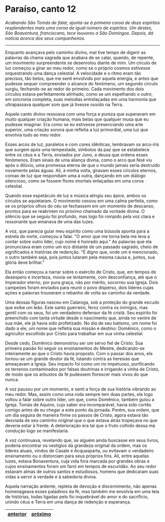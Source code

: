 # Paraíso, canto 12

_Acabando São Tomás de falar, ajunta-se à primeira coroa de doze espíritos resplendentes mais uma coroa de igual número de espíritos. Um destes, São Boaventura, franciscano, tece louvores a São Domingos. Depois, dá notícia acerca dos seus companheiros._

---

Enquanto avançava pelo caminho divino, mal tive tempo de digerir as palavras da chama sagrada que acabara de se calar, quando, de repente, um movimento surpreendente se desenrolou diante de mim. Um círculo de luz começou a girar ao meu redor, como se o próprio cosmos estivesse orquestrando uma dança celestial. A velocidade e o ritmo eram tão precisos, tão belos, que me senti envolvido por aquela energia, e antes que pudesse sequer compreender o alcance do fenômeno, um segundo círculo surgiu, fechando-se ao redor do primeiro. Cada movimento dos dois círculos estava perfeitamente alinhado, como se um espelhando o outro, em sincronia completa, suas melodias entrelaçadas em uma harmonia que ultrapassava qualquer som que já tivesse ouvido na Terra. 

Aquele canto divino ressoava com uma força e pureza que superavam em muito qualquer criação humana, mais belas que qualquer musa que eu pudesse imaginar. Era como se eu estivesse presenciando uma arte superior, uma criação sonora que refletia a luz primordial, uma luz que envolvia tudo ao meu redor.

Esses arcos de luz, paralelos e com cores idênticas, lembravam os arco-íris que surgem após uma tempestade, símbolos da paz que se estabelece entre os céus e a Terra, enviados por Juno, a deusa que ordena esses fenômenos. Eram sinais de uma aliança divina, como o arco que Noé viu após o dilúvio, uma promessa eterna de que o mundo jamais seria destruído novamente pelas águas. Ali, à minha volta, giravam esses círculos eternos, coroas de luz que respondiam uma à outra, dançando em um diálogo silencioso, como se fossem flores imortais enlaçadas em uma coroa celestial.

Quando esse espetáculo de luz e música atingiu seu ápice, ambos os círculos se aquietaram. O movimento cessou em uma calma perfeita, como se os próprios olhos do céu se fechassem em um momento de descanso, prontos para se reabrirem no próximo chamado da vontade divina. O silêncio que se seguiu foi profundo, mas logo foi rompido pela voz clara e ressonante que emanava de uma das luzes.

A voz, que parecia guiar meu espírito como uma bússola aponta para a estrela do norte, começou a falar. "O amor que me torna bela me leva a contar sobre outro líder, cujo nome é honrado aqui." As palavras que ela pronunciava eram como um eco distante de um passado sagrado, cheio de significados e histórias de redenção. "É digno que, onde um é mencionado, o outro também seja, pois juntos lutaram pela mesma causa e, juntos, sua glória deve brilhar."

Ela então começou a narrar sobre o exército de Cristo, que, em tempos de desespero e incerteza, movia-se lentamente, com desconfiança, até que o Imperador eterno, por pura graça, não por mérito, socorreu sua Igreja. Dois campeões foram enviados para reunir o povo disperso, dois líderes cujas ações e palavras trouxeram o rebanho de volta ao caminho da verdade.

Uma dessas figuras nasceu em Calaroga, sob a proteção do grande escudo que exibe um leão. Este santo guerreiro, feroz contra os inimigos, mas gentil com os seus, foi um verdadeiro defensor da fé cristã. Seu espírito foi preenchido com tanta virtude desde o nascimento que, ainda no ventre de sua mãe, ele já havia sido profetizado. No dia de seu batismo, um nome foi dado a ele, um nome que refletia sua missão e destino: Domênico, como o agricultor escolhido por Cristo para trabalhar em sua vinha celestial.

Desde cedo, Domênico demonstrou ser um servo fiel de Cristo. Sua primeira paixão foi seguir os ensinamentos do Mestre, dedicando-se inteiramente ao que o Cristo havia proposto. Com o passar dos anos, ele tornou-se um grande doutor da fé, lutando contra as heresias que ameaçavam a Igreja. Seu impacto foi como um rio impetuoso, purificando os terrenos contaminados por falsas doutrinas e irrigando a vinha de Cristo, de modo que os arbustos da fé pudessem florescer mais vivos do que nunca.

A voz pausou por um momento, e senti a força de sua história vibrando ao meu redor. Mas, assim como uma roda sempre tem duas partes, ela logo voltou a falar sobre outro líder, um que, como Domênico, também guiou a Igreja. Tomás de Aquino, cujo saber era incomparável, havia sido cortês comigo antes de eu chegar a este ponto da jornada. Porém, sua ordem, que um dia seguira de maneira firme os passos de Cristo, agora estava tão desviada de seu caminho original que o que estava atrás tropeçava no que deveria estar à frente. A deterioração era tal que o fruto colhido dessa má condução logo se manifestaria.

A voz continuava, revelando que, se alguém ainda buscasse em seus livros, poderia encontrar os vestígios da grandeza original da ordem, mas os líderes atuais, vindos de Casale e Acquasparta, ou evitavam o verdadeiro ensinamento ou o distorciam para seus próprios fins. Ali, entre aquelas luzes, estava Bonaventura, cuja vida fora marcada por grandes obras e cujos ensinamentos foram um farol em tempos de escuridão. Ao seu redor estavam almas de outros santos e estudiosos, homens que dedicaram suas vidas a servir à verdade e à sabedoria divina.

Aquela narração ardente, repleta de devoção e discernimento, não apenas homenageava esses paladinos da fé, mas também me envolvia em uma teia de histórias, todas ligadas pelo fio inquebrável do amor e do sacrifício, unindo céus e Terra em uma dança de redenção e esperança.

| [anterior](/c_paraiso/11/README.md) | [próximo](/c_paraiso/13/README.md) |
|----------|---------|